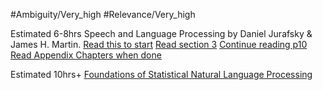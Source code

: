 #Ambiguity/Very_high
#Relevance/Very_high 

Estimated 6-8hrs
Speech and Language Processing by Daniel Jurafsky & James H. Martin.
[Read this to start](https://web.stanford.edu/~jurafsky/slp3/6.pdf)
[Read section 3](https://web.stanford.edu/~jurafsky/slp3/)
[Continue reading p10](https://web.stanford.edu/~jurafsky/slp3/18.pdf)
[Read Appendix Chapters when done](https://web.stanford.edu/~jurafsky/slp3/)

Estimated 10hrs+
[Foundations of Statistical Natural Language Processing](https://nlp.stanford.edu/fsnlp/)